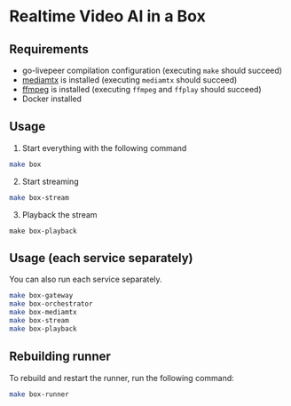 # Realtime Video AI in a Box

## Requirements
- go-livepeer compilation configuration (executing `make` should succeed)
- [mediamtx](https://github.com/bluenviron/mediamtx) is installed (executing `mediamtx` should succeed)
- [ffmpeg](https://ffmpeg.org/) is installed (executing `ffmpeg` and `ffplay` should succeed)
- Docker installed

## Usage

1. Start everything with the following command
```bash
make box
```
2. Start streaming
```bash
make box-stream
```
3. Playback the stream
```
make box-playback
```

## Usage (each service separately)

You can also run each service separately.
```bash
make box-gateway
make box-orchestrator
make box-mediamtx
make box-stream
make box-playback
```

## Rebuilding runner
To rebuild and restart the runner, run the following command:
```bash
make box-runner
```
